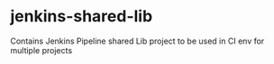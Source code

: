 # jenkins-shared-lib
Contains Jenkins Pipeline shared Lib project  to be used in CI env for multiple projects
